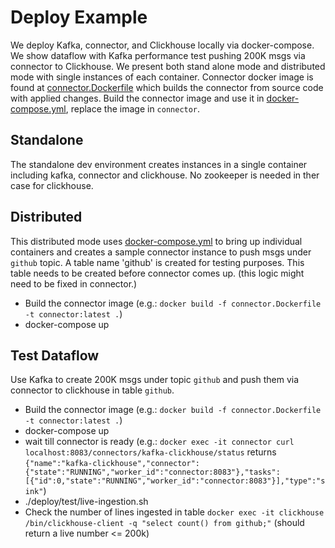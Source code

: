 # Deploy Example
We deploy Kafka, connector, and Clickhouse locally via docker-compose. 
We show dataflow with Kafka performance test pushing 200K msgs via connector to Clickhouse.
We present both stand alone mode and distributed mode with single instances of each container.
Connector docker image is found at [connector.Dockerfile](../connector.Dockerfile) which builds the connector from source code with applied changes. 
Build the connector image and use it in [docker-compose.yml](../docker-compose.yml), replace the image in `connector`.

## Standalone

The standalone dev environment creates instances in a single container including kafka, connector and clickhouse. No zookeeper is needed in ther case for clickhouse. 

## Distributed

This distributed mode uses [docker-compose.yml](../docker-compose.yml) to bring up individual containers and creates a sample connector instance to push msgs under `github` topic. 
A table name 'github' is created for testing purposes. This table needs to be created before connector comes up. (this logic might need to be fixed in connector.)
- Build the connector image (e.g.: `docker build -f connector.Dockerfile -t connector:latest .`)
- docker-compose up

## Test Dataflow

Use Kafka to create 200K msgs under topic `github` and push them via connector to clickhouse in table `github`. 
- Build the connector image (e.g.: `docker build -f connector.Dockerfile -t connector:latest .`)
- docker-compose up
- wait till connector is ready (e.g.: `docker exec -it connector curl localhost:8083/connectors/kafka-clickhouse/status` returns ```{"name":"kafka-clickhouse","connector":{"state":"RUNNING","worker_id":"connector:8083"},"tasks":[{"id":0,"state":"RUNNING","worker_id":"connector:8083"}],"type":"sink"```)
- ./deploy/test/live-ingestion.sh
- Check the number of lines ingested in table `docker exec -it clickhouse /bin/clickhouse-client -q "select count() from github;"` (should return a live number <= 200k)
